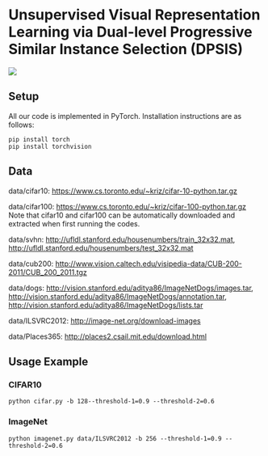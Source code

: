 # Unsupervised Visual Representation Learning via Dual-level Progressive Similar Instance Selection (DPSIS)
![](https://github.com/hehefan/DPSIS/blob/main/imgs/framework.png)

## Setup
All our code is implemented in PyTorch. Installation instructions are as follows:
```
pip install torch 
pip install torchvision
```

## Data
data/cifar10: https://www.cs.toronto.edu/~kriz/cifar-10-python.tar.gz

data/cifar100: https://www.cs.toronto.edu/~kriz/cifar-100-python.tar.gz
Note that cifar10 and cifar100 can be automatically downloaded and extracted when first running the codes.

data/svhn: http://ufldl.stanford.edu/housenumbers/train_32x32.mat, 
           http://ufldl.stanford.edu/housenumbers/test_32x32.mat
           
data/cub200: http://www.vision.caltech.edu/visipedia-data/CUB-200-2011/CUB_200_2011.tgz

data/dogs: http://vision.stanford.edu/aditya86/ImageNetDogs/images.tar, 
           http://vision.stanford.edu/aditya86/ImageNetDogs/annotation.tar,
           http://vision.stanford.edu/aditya86/ImageNetDogs/lists.tar
           
data/ILSVRC2012: http://image-net.org/download-images

data/Places365: http://places2.csail.mit.edu/download.html

## Usage Example
### CIFAR10
```
python cifar.py -b 128--threshold-1=0.9 --threshold-2=0.6
```

### ImageNet
```
python imagenet.py data/ILSVRC2012 -b 256 --threshold-1=0.9 --threshold-2=0.6
```

